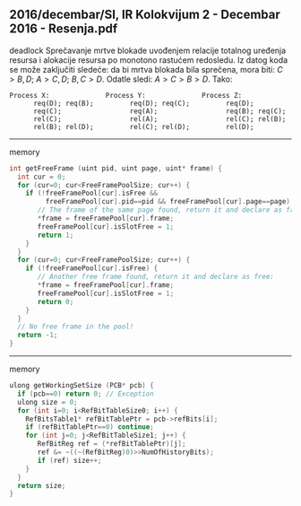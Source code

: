 2016/decembar/SI, IR Kolokvijum 2 - Decembar 2016 - Resenja.pdf
--------------------------------------------------------------------------------
deadlock
Sprečavanje mrtve blokade uvođenjem relacije totalnog uređenja resursa i alokacije resursa po monotono rastućem redosledu. Iz datog koda se može zaključiti sledeće: da bi mrtva blokada bila sprečena, mora biti: $C > B, D$; $A > C, D$; $B, C > D$. Odatle sledi: $A > C > B > D$. Tako:
```
Process X:              Process Y:              Process Z: 
      req(D); req(B);         req(D); req(C);         req(D); 
      req(C);                 req(A);                 req(B); req(C); 
      rel(C);                 rel(A);                 rel(C); rel(B); 
      rel(B); rel(D);         rel(C); rel(D);         rel(D); 
```

--------------------------------------------------------------------------------
memory
```cpp
int getFreeFrame (uint pid, uint page, uint* frame) { 
  int cur = 0; 
  for (cur=0; cur<FreeFramePoolSize; cur++) { 
    if (!freeFramePool[cur].isFree && 
         freeFramePool[cur].pid==pid && freeFramePool[cur].page==page) { 
       // The frame of the same page found, return it and declare as free: 
       *frame = freeFramePool[cur].frame; 
       freeFramePool[cur].isSlotFree = 1; 
       return 1; 
    } 
  } 
  for (cur=0; cur<FreeFramePoolSize; cur++) { 
    if (!freeFramePool[cur].isFree) { 
       // Another free frame found, return it and declare as free: 
       *frame = freeFramePool[cur].frame; 
       freeFramePool[cur].isSlotFree = 1; 
       return 0; 
    } 
  } 
  // No free frame in the pool! 
  return -1; 
}
```

--------------------------------------------------------------------------------
memory
```cpp
ulong getWorkingSetSize (PCB* pcb) { 
  if (pcb==0) return 0; // Exception 
  ulong size = 0; 
  for (int i=0; i<RefBitTableSize0; i++) { 
    RefBitsTable1* refBitTablePtr = pcb->refBits[i]; 
    if (refBitTablePtr==0) continue; 
    for (int j=0; j<RefBitTableSize1; j++) { 
       RefBitReg ref = (*refBitTablePtr)[j]; 
       ref &= ~((~(RefBitReg)0)>>NumOfHistoryBits); 
       if (ref) size++; 
    } 
  } 
  return size; 
} 
```
